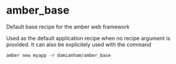 # amber_base
Default base recipe for the amber web framework

Used as the default application recipe when no recipe argument is provided.  It can also be explicitely used with the command
```
amber new myapp -r damianham/amber_base
```
